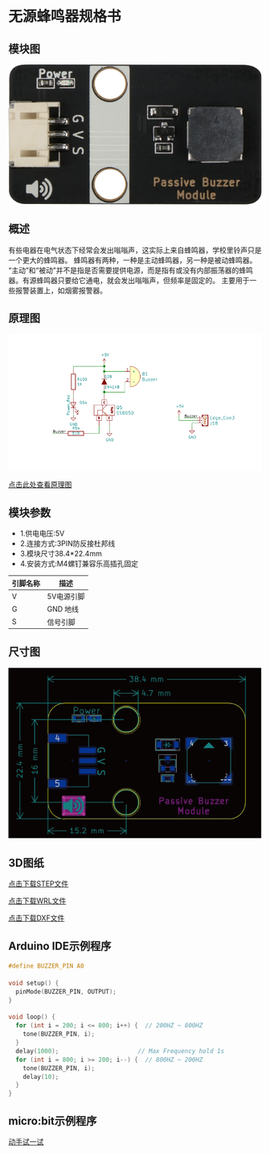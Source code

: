# 无源蜂鸣器规格书

## 模块图

![Passive Buzzer Module](picture/PassiveBuzzerModule.png)

## 概述

​        有些电器在电气状态下经常会发出嗡嗡声，这实际上来自蜂鸣器，学校里铃声只是一个更大的蜂鸣器。 蜂鸣器有两种，一种是主动蜂鸣器，另一种是被动蜂鸣器。 “主动”和“被动”并不是指是否需要提供电源，而是指有或没有内部振荡器的蜂鸣器。有源蜂鸣器只要给它通电，就会发出嗡嗡声，但频率是固定的。 主要用于一些报警装置上，如烟雾报警器。

## 原理图

![9](picture/9.png)

<a href="zh-cn/ph2.0_sensors/actuators/passiveBuzzerModule/无源.pdf" target="_blank">点击此处查看原理图</a>

## 模块参数

* 1.供电电压:5V
* 2.连接方式:3PIN防反接杜邦线
* 3.模块尺寸38.4*22.4mm
* 4.安装方式:M4螺钉兼容乐高插孔固定

| 引脚名称 | 描述       |
| -------- | ---------- |
| V        | 5V电源引脚 |
| G        | GND 地线   |
| S        | 信号引脚   |

## 尺寸图

![14](picture/14.png)


## 3D图纸
<a href="zh-cn/ph2.0_sensors/actuators/passiveBuzzerModule/Drawing/Passive_Buzzer_Module.step" download>点击下载STEP文件</a>

<a href="zh-cn/ph2.0_sensors/actuators/passiveBuzzerModule/Drawing/Passive_Buzzer_Module.wrl" download>点击下载WRL文件</a>

<a href="zh-cn/ph2.0_sensors/actuators/passiveBuzzerModule/Drawing/Passive_Buzzer_Module.dxf" download>点击下载DXF文件</a>

## Arduino IDE示例程序

```c
#define BUZZER_PIN A0

void setup() {
  pinMode(BUZZER_PIN, OUTPUT);
}

void loop() {
  for (int i = 200; i <= 800; i++) {  // 200HZ ~ 800HZ
    tone(BUZZER_PIN, i);
  }
  delay(1000);                      // Max Frequency hold 1s
  for (int i = 800; i >= 200; i--) {  // 800HZ ~ 200HZ
    tone(BUZZER_PIN, i);
    delay(10);
  }
}
```

## micro:bit示例程序

<a href="https://makecode.microbit.org/_JMyMfiebu8gz" target="_blank">动手试一试</a>